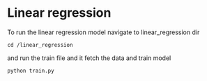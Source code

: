 # Linear regression
To run the linear regression model navigate to linear_regression dir

``
cd /linear_regression
``

and run the train file and it fetch the data and train model
```
python train.py
```